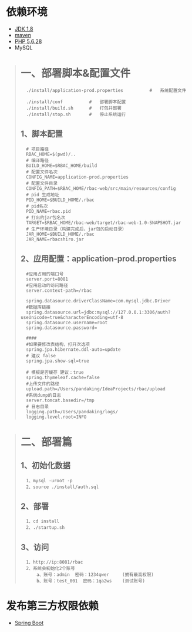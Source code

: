 # 依赖环境
*   [JDK 1.8](http://www.oracle.com/technetwork/java/javase/downloads/jdk8-downloads-2133151.html)
*   [maven](http://maven.apache.org/download.cgi)
*   [PHP 5.6.28](http://php.net/downloads.php)
*   MySQL

># 一、部署脚本&配置文件
>       ./install/application-prod.properties          #   系统配置文件
>
>       ./install/conf          #   部署脚本配置
>       ./install/build.sh      #   打包并部署
>       ./install/stop.sh       #   停止系统运行
>## 1、脚本配置
>
>		# 项目路径
>		RBAC_HOME=$(pwd)/..
>		# 编译路径
>		BUILD_HOME=$RBAC_HOME/build
>		# 配置文件名次
>		CONFIG_NAME=application-prod.properties
>		# 配置文件目录
>		CONFIG_PATH=$RBAC_HOME/rbac-web/src/main/resources/config
>		# pid 生成地址
>		PID_HOME=$BUILD_HOME/.rbac
>		# pid名次
>		PID_NAME=rbac.pid		
>		# 打出的jar包名次
>		TARGET=$RBAC_HOME/rbac-web/target/rbac-web-1.0-SNAPSHOT.jar
>		# 生产环境目录（构建完成后，jar包的启动目录）
>		JAR_HOME=$BUILD_HOME/.rbac      
>		JAR_NAME=rbacshiro.jar
>
>## 2、应用配置：application-prod.properties
>
>		#应用占用的端口号
>		server.port=8081
>		#应用启动的访问路径
>		server.context-path=/rbac
>		
>		spring.datasource.driverClassName=com.mysql.jdbc.Driver
>		#数据库链接
>		spring.datasource.url=jdbc:mysql://127.0.0.1:3306/auth?useUnicode=true&characterEncoding=utf-8
>		spring.datasource.username=root
>		spring.datasource.password=
>		
>		####
>		#如果要修改表结构，打开次选项
>		spring.jpa.hibernate.ddl-auto=update
>		# 建议 false
>		spring.jpa.show-sql=true
>		
>		# 模板是否缓存 建议：true
>		spring.thymeleaf.cache=false
>		#上传文件的路径
>		upload.path=/Users/pandaking/IdeaProjects/rbac/upload
>		#系统dump的日志
>		server.tomcat.basedir=/tmp
>		# 日志目录
>		logging.path=/Users/pandaking/logs/
>		logging.level.root=INFO

># 二、部署篇
>   ## 1、初始化数据
>       1、mysql -uroot -p
>       2、source ./install/auth.sql
>   ## 2、部署
>       1、cd install
>       2、./startup.sh
>   ## 3、访问
>       1、http://ip:8081/rbac
>       2、系统会初始化2个账号
>           a、账号：admin  密码：1234qwer     (拥有最高权限)
>           b、账号：test_001  密码：1qa2ws    (测试账号)


# 发布第三方权限依赖
*   [Spring Boot](SpringBoot.md)